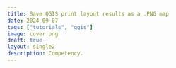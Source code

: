```yaml
---
title: Save QGIS print layout results as a .PNG map
date: 2024-09-07
tags: ["tutorials", "qgis"]
image: cover.png
draft: true
layout: single2
description: Competency.
---
```


